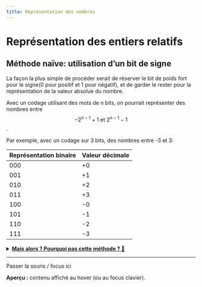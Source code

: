 ```yaml
---
title: Représentation des nombres
---
```


<link rel="stylesheet" href="../assets/style.css" />
<script src="https://cdn.jsdelivr.net/npm/mathjax@3/es5/tex-mml-chtml.js"></script>

# Représentation des entiers relatifs

## Méthode naïve: utilisation d’un bit de signe

La façon la plus simple de procéder serait de réserver le bit de poids fort pour le signe(0 pour positif et 1 pour négatif), et de garder le rester pour la représentation de la valeur absolue du nombre.

Avec un codage utilisant des mots de n bits, on pourrait représenter des nombres entre 
$$-2^{n-1} + 1 \text{ et } 2^{n-1} - 1$$.

Par exemple, avec un codage sur 3 bits, des nombres entre -3 et 3:

| Représentation binaire | Valeur décimale |
|------------------------|-----------------|
| 000                    | +0              |
| 001                    | +1              |
| 010                    | +2              |
| 011                    | +3              |
| 100                    | -0              |
| 101                    | -1              |
| 110                    | -2              |
| 111                    | -3              |

<details>
  <summary style="cursor: pointer; font-weight: bold;"><u>Mais alors ? Pourquoi pas cette méthode ? 🤔</u></summary>
  <div style="margin-top: 10px;">
    <p>Voici le contenu qui s’affiche quand on clique sur la ligne ci-dessus.</p>
    <ul>
      <li>Point 1</li>
      <li>Exemple : <code>print("Hello")</code></li>
    </ul>
  </div>
</details>

--- 

<div class="hover-box" tabindex="0" aria-haspopup="true">
  Passer la souris / focus ici
  <div class="hidden" role="dialog" aria-label="Aperçu">
    <p><strong>Aperçu :</strong> contenu affiché au hover (ou au focus clavier).</p>
  </div>
</div>